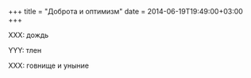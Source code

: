 +++
title = "Доброта и оптимизм"
date = 2014-06-19T19:49:00+03:00
+++

XXX: дождь


YYY: тлен


XXX: говнище и уныние


